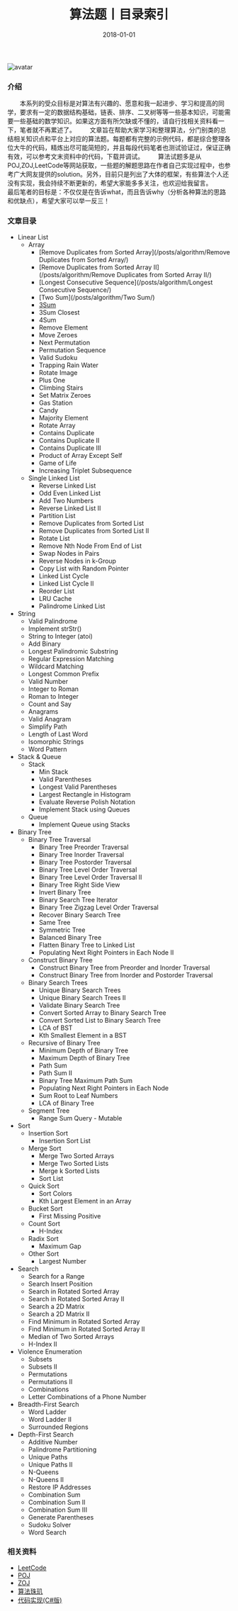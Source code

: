 ﻿---
title: 算法题丨目录索引
tags:
  - 算法
  - 编程技巧
  - 数据结构
categories: 计算机基础
date: 2018-01-01
top: 100
---
![avatar](/uploads/images/d21ee518-d67e-4a61-9a7f-cdd43df6bf89.jpg)
### 介绍
&emsp;&emsp;本系列的受众目标是对算法有兴趣的、愿意和我一起进步、学习和提高的同学，要求有一定的数据结构基础，链表、排序、二叉树等等一些基本知识，可能需要一些基础的数学知识。如果这方面有所欠缺或不懂的，请自行找相关资料看一下，笔者就不再累述了。
&emsp;&emsp;文章旨在帮助大家学习和整理算法，分门别类的总结相关知识点和平台上对应的算法题。每题都有完整的示例代码，都是综合整理各位大牛的代码，精炼出尽可能简短的，并且每段代码笔者也测试验证过，保证正确有效，可以参考文末资料中的代码，下载并调试。
&emsp;&emsp;算法试题多是从POJ,ZOJ,LeetCode等网站获取，一些题的解题思路在作者自己实现过程中，也参考广大网友提供的solution。另外，目前只是列出了大体的框架，有些算法个人还没有实现，我会持续不断更新的，希望大家能多多关注，也欢迎给我留言。
&emsp;&emsp;最后笔者的目标是：不仅仅是在告诉what，而且告诉why（分析各种算法的思路和优缺点），希望大家可以举一反三！
<!-- more -->

### 文章目录
- Linear List
	- Array
		- [Remove Duplicates from Sorted Array](/posts/algorithm/Remove Duplicates from Sorted Array/)
		- [Remove Duplicates from Sorted Array II](/posts/algorithm/Remove Duplicates from Sorted Array II/)
		- [Longest Consecutive Sequence](/posts/algorithm/Longest Consecutive Sequence/)
		- [Two Sum](/posts/algorithm/Two Sum/)
		- [3Sum](/posts/algorithm/3Sum/)
		- 3Sum Closest
		- 4Sum
		- Remove Element
		- Move Zeroes
		- Next Permutation
		- Permutation Sequence
		- Valid Sudoku
		- Trapping Rain Water
		- Rotate Image
		- Plus One
		- Climbing Stairs
		- Set Matrix Zeroes
		- Gas Station
		- Candy
		- Majority Element
		- Rotate Array
		- Contains Duplicate
		- Contains Duplicate II
		- Contains Duplicate III
		- Product of Array Except Self
		- Game of Life
		- Increasing Triplet Subsequence
	- Single Linked List
		- Reverse Linked List
		- Odd Even Linked List
		- Add Two Numbers
		- Reverse Linked List II
		- Partition List
		- Remove Duplicates from Sorted List
		- Remove Duplicates from Sorted List II
		- Rotate List
		- Remove Nth Node From End of List
		- Swap Nodes in Pairs
		- Reverse Nodes in k-Group
		- Copy List with Random Pointer
		- Linked List Cycle
		- Linked List Cycle II
		- Reorder List
		- LRU Cache
		- Palindrome Linked List
- String
	- Valid Palindrome
	- Implement strStr()
	- String to Integer (atoi)
	- Add Binary
	- Longest Palindromic Substring
	- Regular Expression Matching
	- Wildcard Matching
	- Longest Common Prefix
	- Valid Number
	- Integer to Roman
	- Roman to Integer
	- Count and Say
	- Anagrams
	- Valid Anagram
	- Simplify Path
	- Length of Last Word
	- Isomorphic Strings
	- Word Pattern
- Stack & Queue
	- Stack
		- Min Stack
		- Valid Parentheses
		- Longest Valid Parentheses
		- Largest Rectangle in Histogram
		- Evaluate Reverse Polish Notation
		- Implement Stack using Queues
	- Queue
		- Implement Queue using Stacks
- Binary Tree
	- Binary Tree Traversal
		- Binary Tree Preorder Traversal
		- Binary Tree Inorder Traversal
		- Binary Tree Postorder Traversal
		- Binary Tree Level Order Traversal
		- Binary Tree Level Order Traversal II
		- Binary Tree Right Side View
		- Invert Binary Tree
		- Binary Search Tree Iterator
		- Binary Tree Zigzag Level Order Traversal
		- Recover Binary Search Tree
		- Same Tree
		- Symmetric Tree
		- Balanced Binary Tree
		- Flatten Binary Tree to Linked List
		- Populating Next Right Pointers in Each Node II
	- Construct Binary Tree
		- Construct Binary Tree from Preorder and Inorder Traversal
		- Construct Binary Tree from Inorder and Postorder Traversal		
	- Binary Search Trees
		- Unique Binary Search Trees
		- Unique Binary Search Trees II
		- Validate Binary Search Tree
		- Convert Sorted Array to Binary Search Tree
		- Convert Sorted List to Binary Search Tree
		- LCA of BST
		- Kth Smallest Element in a BST
	- Recursive of Binary Tree
		- Minimum Depth of Binary Tree
		- Maximum Depth of Binary Tree
		- Path Sum
		- Path Sum II
		- Binary Tree Maximum Path Sum
		- Populating Next Right Pointers in Each Node
		- Sum Root to Leaf Numbers
		- LCA of Binary Tree
	- Segment Tree
		- Range Sum Query - Mutable
- Sort
	- Insertion Sort
		- Insertion Sort List
	- Merge Sort
		- Merge Two Sorted Arrays
		- Merge Two Sorted Lists
		- Merge k Sorted Lists
		- Sort List
	- Quick Sort
		- Sort Colors
		- Kth Largest Element in an Array
	- Bucket Sort
		- First Missing Positive
	- Count Sort
		- H-Index
	- Radix Sort
		- Maximum Gap
	- Other Sort
		- Largest Number
- Search
	- Search for a Range
	- Search Insert Position
	- Search in Rotated Sorted Array
	- Search in Rotated Sorted Array II
	- Search a 2D Matrix
	- Search a 2D Matrix II
	- Find Minimum in Rotated Sorted Array
	- Find Minimum in Rotated Sorted Array II
	- Median of Two Sorted Arrays
	- H-Index II
- Violence Enumeration
	- Subsets
	- Subsets II
	- Permutations
	- Permutations II
	- Combinations
	- Letter Combinations of a Phone Number
- Breadth-First Search	
	- Word Ladder
	- Word Ladder II
	- Surrounded Regions
- Depth-First Search	
	- Additive Number
	- Palindrome Partitioning
	- Unique Paths
	- Unique Paths II
	- N-Queens
	- N-Queens II
	- Restore IP Addresses
	- Combination Sum
	- Combination Sum II
	- Combination Sum III
	- Generate Parentheses
	- Sudoku Solver
	- Word Search




### 相关资料
- [LeetCode](https://leetcode.com/problemset/all/)
- [POJ](http://poj.org/problemlist)
- [ZOJ](http://acm.zju.edu.cn/onlinejudge/showProblemsets.do)
- [算法珠玑](https://www.gitbook.com/book/soulmachine/algorithm-essentials/details)
- [代码实现(C#版)](https://github.com/lizzie2008/LeetCode.git)